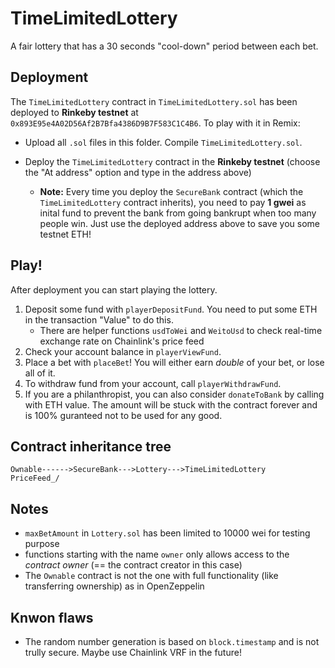 # TimeLimitedLottery

A fair lottery that has a 30 seconds "cool-down" period between each bet.

## Deployment

The `TimeLimitedLottery` contract in `TimeLimitedLottery.sol` has been deployed to **Rinkeby testnet** at `0x893E95e4A02D56Af2B7Bfa4386D9B7F583C1C4B6`. To play with it in Remix:

- Upload all `.sol` files in this folder. Compile `TimeLimitedLottery.sol`.
- Deploy the `TimeLimitedLottery` contract in the **Rinkeby testnet** (choose the "At address" option and type in the address above)

  - **Note:** Every time you deploy the `SecureBank` contract (which the `TimeLimitedLottery` contract inherits), you need to pay **1 gwei** as inital fund to prevent the bank from going bankrupt when too many people win. Just use the deployed address above to save you some testnet ETH!

## Play!

After deployment you can start playing the lottery.

1. Deposit some fund with `playerDepositFund`. You need to put some ETH in the transaction "Value" to do this.
   - There are helper functions `usdToWei` and `WeitoUsd` to check real-time exchange rate on Chainlink's price feed
2. Check your account balance in `playerViewFund`.
3. Place a bet with `placeBet`! You will either earn _double_ of your bet, or lose all of it.
4. To withdraw fund from your account, call `playerWithdrawFund`.
5. If you are a philanthropist, you can also consider `donateToBank` by calling with ETH value. The amount will be stuck with the contract forever and is 100% guranteed not to be used for any good.

## Contract inheritance tree

```
Ownable------>SecureBank--->Lottery--->TimeLimitedLottery
PriceFeed_/
```

## Notes

- `maxBetAmount` in `Lottery.sol` has been limited to 10000 wei for testing purpose
- functions starting with the name `owner` only allows access to the _contract owner_ (== the contract creator in this case)
- The `Ownable` contract is not the one with full functionality (like transferring ownership) as in OpenZeppelin

## Knwon flaws

- The random number generation is based on `block.timestamp` and is not trully secure. Maybe use Chainlink VRF in the future!
